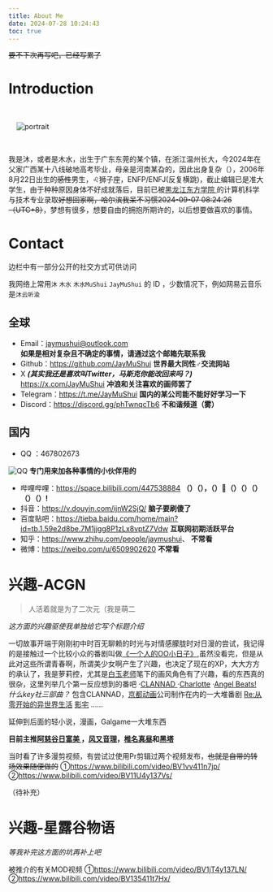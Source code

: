 ```yaml
---
title: About Me
date: 2024-07-28 10:24:43
toc: true
---
```

 ~~要不下次再写吧，已经写累了~~

# Introduction


<div class="text-center">

  <div class="site-author-avatar">

    <img src="https://q.qlogo.cn/headimg_dl?dst_uin=1215372633&spec=640&img_type=jpg" alt="portrait" title="ID : JayMuShui">

  </div>

</div>

我是沐，或者是木水，出生于广东东莞的某个镇，在浙江温州长大，今2024年在父家广西某十八线破地高考毕业，母亲是河南某旮的，因此出身复杂（），2006年8月22日出生的~~感性~~男生，♌狮子座，ENFP/ENFJ(反复横跳)，截止编辑已是准大学生，由于种种原因身体不好成就落后，目前已被[黑龙江东方学院 ](https://www.hljeu.edu.cn/)的计算机科学与技术专业录取~~好想回家啊，哈尔滨我呆不习惯2024-09-07 08:24:26（UTC+8）~~，梦想有很多，想要自由的拥抱所期许的，以后想要做喜欢的事情。

#  Contact

边栏中有一部分公开的社交方式可供访问

  我网络上常用`沐`  `木水`  `木水MuShui`   `JayMuShui` 的 ID ，少数情况下，例如网易云音乐是`沐云听渝`

## 全球
  - Email：<jaymushui@outlook.com>  
  **如果是相对复杂且不确定的事情，请通过这个邮箱先联系我**
  - Github：<https://github.com/JayMuShui> 
  **世界最大同性♂交流网站**
  - X ***(其实我还是喜欢叫Twitter，马斯克你能改回来吗？)*** <https://x.com/JayMuShui> 
  **冲浪和关注喜欢的画师罢了**
  - Telegram：<https://t.me/JayMuShui>
 **国内的某公司能不能好好学习一下**
  - Discord：<https://discord.gg/phTwnqcTb6>
**不和谐频道（雾）**
## 国内
-  QQ ：467802673

![QQ](https://telegraph-image-2qa.pages.dev/file/7d33f995cab76537ff1db.jpg)
**专门用来加各种事情的小伙伴用的**
- 哔哩哔哩：<https://space.bilibili.com/447538884>
**（）（），（）🐎（）（）（）（）（）!**
- 抖音：<https://v.douyin.com/ijnW2SjQ/>
**脑子要刷傻了**
- 百度贴吧：<https://tieba.baidu.com/home/main?id=tb.1.59e2d8be.7M1jjgg8P1zLx8vptZ7Vdw>
**互联网初期活跃平台**
- 知乎：<https://www.zhihu.com/people/jaymushui>、
**不常看**
- 微博：<https://weibo.com/u/6509902620>
**不常看**


# 兴趣-ACGN
>人活着就是为了二次元（我是萌二

*这方面的兴趣驱使我单独给它写个标题介绍*

一切故事开端于刚刚初中时百无聊赖的时光与对情感朦胧时对日漫的尝试，我记得的是接触过一个比较小众的番剧叫做[《一个人的OO小日子》](https://mzh.moegirl.org.cn/%E4%B8%80%E4%B8%AA%E4%BA%BA%E7%9A%84OO%E5%B0%8F%E6%97%A5%E5%AD%90),虽然没看完，但是从此对这些所谓青春啊，所谓美少女啊产生了兴趣，也决定了现在的XP，大大方方的承认了，我是萝莉控，尤其是[白玉老师](https://mzh.moegirl.org.cn/%E7%99%BD%E7%8E%89)笔下的画风角色有了兴趣，看的东西真的很杂，这里列举几个第一反应想到的番吧
·[CLANNAD ](https://mzh.moegirl.org.cn/CLANNAD)
·[Charlotte](https://mzh.moegirl.org.cn/Charlotte)
·[Angel Beats! ](https://mzh.moegirl.org.cn/Angel_Beats!)
*什么key社三部曲？*
包含CLANNAD，[京都动画](https://mzh.moegirl.org.cn/%E4%BA%AC%E9%83%BD%E5%8A%A8%E7%94%BB)公司制作在内的一大堆番剧
[Re:从零开始的异世界生活](https://mzh.moegirl.org.cn/Re:%E4%BB%8E%E9%9B%B6%E5%BC%80%E5%A7%8B%E7%9A%84%E5%BC%82%E4%B8%96%E7%95%8C%E7%94%9F%E6%B4%BB)
[影宅](https://mzh.moegirl.org.cn/%E5%BD%B1%E5%AE%85)
......

延伸到后面的轻小说，漫画，Galgame一大堆东西

**目前主推[阿慈谷日富美 ](https://mzh.moegirl.org.cn/%E9%98%BF%E6%85%88%E8%B0%B7%E6%97%A5%E5%AF%8C%E7%BE%8E)，[风又音理](https://mzh.moegirl.org.cn/%E9%A3%8E%E5%8F%88%E9%9F%B3%E7%90%86)，[椎名真昼](https://zh.moegirl.org.cn/%E6%A4%8E%E5%90%8D%E7%9C%9F%E6%98%BC)和[黑塔](https://mzh.moegirl.org.cn/%E9%BB%91%E5%A1%94)**

当时看了许多漫剪视频，有尝试过使用Pr剪辑过两个视频发布，~~也就是自带的转场效果随便做的~~
①<https://www.bilibili.com/video/BV1vv411n7jp/>
②<https://www.bilibili.com/video/BV11U4y137Vs/>

（待补充）

# 兴趣-星露谷物语

*等我补完这方面的坑再补上吧*

被推介的有关MOD视频
①<https://www.bilibili.com/video/BV1jT4y137LN/>
②<https://www.bilibili.com/video/BV135411t7Hx/>




